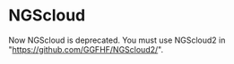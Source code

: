 # NGScloud
Now NGScloud is deprecated. You must use NGScloud2 in "https://github.com/GGFHF/NGScloud2/".

